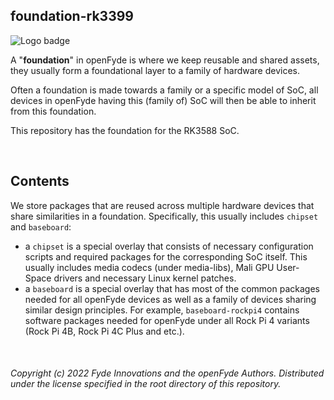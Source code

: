 ## foundation-rk3399

![Logo badge](https://img.shields.io/endpoint?url=https://logo-badge-without-release-image-0lnvd7unef6z.runkit.sh) 

A "**foundation**" in openFyde is where we keep reusable and shared assets, they usually form a foundational layer to a family of hardware devices. 

Often a foundation is made towards a family or a specific model of SoC, all devices in openFyde having this (family of) SoC will then be able to inherit from this foundation.

This repository has the foundation for the RK3588 SoC.


<br>

## Contents

We store packages that are reused across multiple hardware devices that share similarities in a foundation. Specifically, this usually includes `chipset` and `baseboard`:

 - a `chipset` is a special overlay that consists of necessary configuration scripts and required packages for the corresponding SoC itself. This usually includes media codecs (under media-libs), Mali GPU User-Space drivers and necessary Linux kernel patches.
 - a `baseboard` is a special overlay that has most of the common packages needed for all openFyde devices as well as a family of devices sharing similar design principles. For example, `baseboard-rockpi4` contains software packages needed for openFyde under all Rock Pi 4 variants (Rock Pi 4B, Rock Pi 4C Plus and etc.).

 <br>

###### Copyright (c) 2022 Fyde Innovations and the openFyde Authors. Distributed under the license specified in the root directory of this repository.
